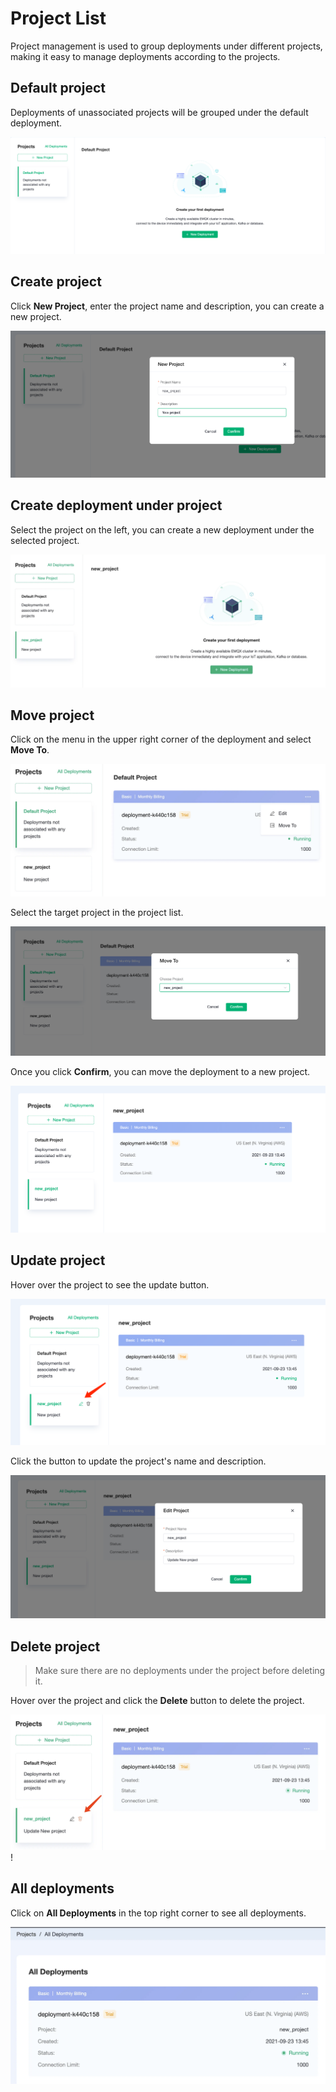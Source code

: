 # Project List

Project management is used to group deployments under different projects, making it easy to manage deployments according to the projects.

## Default project

Deployments of unassociated projects will be grouped under the default deployment.

![default_project](./_assets/default_project.png)

## Create project

Click **New Project**, enter the project name and description, you can create a new project.

![create_project](./_assets/create_project.png)

## Create deployment under project

Select the project on the left, you can create a new deployment under the selected project.

![create_deployment_under_project](./_assets/create_deployment_under_project.png)

## Move project

Click on the menu in the upper right corner of the deployment and select **Move To**.

![move_project_menu](./_assets/move_project_menu.png)

Select the target project in the project list.

![move_project](./_assets/move_project.png)

Once you click **Confirm**, you can move the deployment to a new project.

![new_project_deployments](./_assets/new_project_deployments.png)

## Update project

Hover over the project to see the update button.

![update_project_menu](./_assets/update_project_menu.png)

Click the button to update the project's name and description.

![update_project](./_assets/update_project.png)

## Delete project

> Make sure there are no deployments under the project before deleting it.

Hover over the project and click the **Delete** button to delete the project.

![delete_project](./_assets/delete_project.png)!

## All deployments

Click on **All Deployments** in the top right corner to see all deployments.

![all_deployments](./_assets/all_deployments.png)
